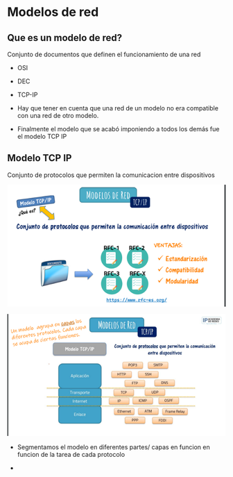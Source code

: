 # Modelos de red

## Que es un modelo de red?

Conjunto de documentos que definen el funcionamiento de una red

- OSI
- DEC
- TCP-IP

- Hay que tener en cuenta que una red de un modelo no era compatible con una red de otro modelo.

- Finalmente el modelo que se acabó imponiendo a todos los demás fue el modelo TCP IP

## Modelo TCP IP

Conjunto de protocolos que permiten la comunicacion entre dispositivos

![Alt text](image.png)

![Alt text](image-1.png)

- Segmentamos el modelo en diferentes partes/ capas en funcion en funcion de la tarea de cada protocolo

-
